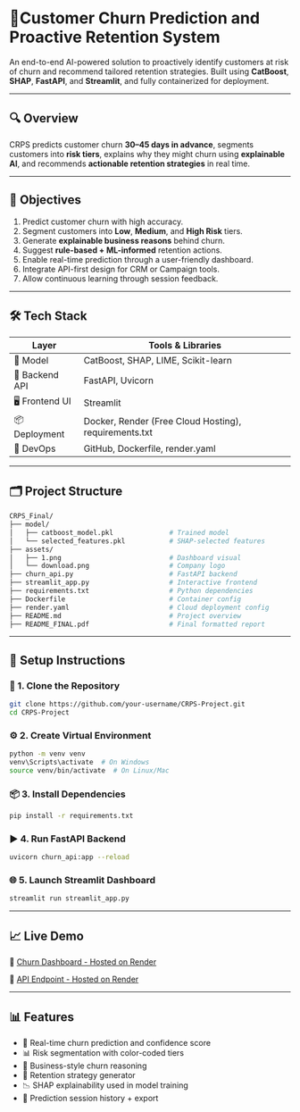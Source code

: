 

# 🧠Customer Churn Prediction and Proactive Retention System

An end-to-end AI-powered solution to proactively identify customers at risk of churn and recommend tailored retention strategies. Built using **CatBoost**, **SHAP**, **FastAPI**, and **Streamlit**, and fully containerized for deployment.

---

## 🔍 Overview

CRPS predicts customer churn **30–45 days in advance**, segments customers into **risk tiers**, explains why they might churn using **explainable AI**, and recommends **actionable retention strategies** in real time.

---

## 🎯 Objectives

1. Predict customer churn with high accuracy.
2. Segment customers into **Low**, **Medium**, and **High Risk** tiers.
3. Generate **explainable business reasons** behind churn.
4. Suggest **rule-based + ML-informed** retention actions.
5. Enable real-time prediction through a user-friendly dashboard.
6. Integrate API-first design for CRM or Campaign tools.
7. Allow continuous learning through session feedback.

---

## 🛠️ Tech Stack

| Layer           | Tools & Libraries                                     |
| --------------- | ----------------------------------------------------- |
| 🧠 Model        | CatBoost, SHAP, LIME, Scikit-learn                    |
| 🧪 Backend API  | FastAPI, Uvicorn                                      |
| 🖥️ Frontend UI | Streamlit                     |
| 📦 Deployment   | Docker, Render (Free Cloud Hosting), requirements.txt |
| 📂 DevOps       | GitHub, Dockerfile, render.yaml                       |

---

## 🗂️ Project Structure

```bash
CRPS_Final/
├── model/
│   ├── catboost_model.pkl              # Trained model
│   └── selected_features.pkl           # SHAP-selected features
├── assets/
│   ├── 1.png                           # Dashboard visual
│   └── download.png                    # Company logo
├── churn_api.py                        # FastAPI backend
├── streamlit_app.py                    # Interactive frontend
├── requirements.txt                    # Python dependencies
├── Dockerfile                          # Container config
├── render.yaml                         # Cloud deployment config
├── README.md                           # Project overview
├── README_FINAL.pdf                    # Final formatted report

```

---

## 🚀 Setup Instructions

### 🔧 1. Clone the Repository

```bash
git clone https://github.com/your-username/CRPS-Project.git
cd CRPS-Project
```

### ⚙️ 2. Create Virtual Environment

```bash
python -m venv venv
venv\Scripts\activate  # On Windows
source venv/bin/activate  # On Linux/Mac
```

### 📦 3. Install Dependencies

```bash
pip install -r requirements.txt
```

### ▶️ 4. Run FastAPI Backend

```bash
uvicorn churn_api:app --reload
```

### 🌐 5. Launch Streamlit Dashboard

```bash
streamlit run streamlit_app.py
```

---

## 📈 Live Demo

🚀 [Churn Dashboard - Hosted on Render](https://crps-dashboard.onrender.com)

🧪 [API Endpoint - Hosted on Render](https://crps-api.onrender.com/predict)

---

## 📊 Features

* 🔮 Real-time churn prediction and confidence score
* 📊 Risk segmentation with color-coded tiers
* 🧾 Business-style churn reasoning
* 🎯 Retention strategy generator
* 📉 SHAP explainability used in model training
* 📂 Prediction session history + export

